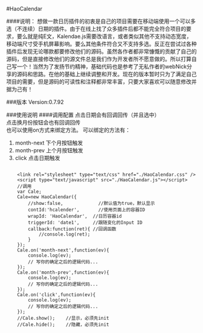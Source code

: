 #HaoCalendar

####说明：
想做一款日历插件的初衷是自己的项目需要在移动端使用一个可以多选（不连续）日期的插件。由于在线上找了众多插件后都不能完全符合项目的要求，要么就是纯E文，Kalendae.js需要改语言，或者类似其他不支持动态宽度，移动端尺寸受手机屏幕影响。要么其他条件符合又不支持多选。反正在尝试过各种插件后发现无论哪款都要修改他们的源码。虽然各作者都非常慷慨的贡献了自己的源码，但是直接修改他们的源文件总是我们作为开发者所不愿意做的。所以打算自己写一个！当然为了发扬节约精神，基础代码也是参考了无私作者的webNick分享的源码和思路。在他的基础上继续调整和开发。现在的版本暂时只为了满足自己项目的需要，但是源码的可读性和注释都非常丰富，只要大家喜欢可以随意修改并据为己有！

###版本
Version:0.7.92

###使用说明
####调用配置
点击日期会有回调回传（并且选中）<br>
点击换月份按钮会也有回调回传<br>
也可以使用on方式来绑定方法。
可以绑定的方法有：<br>
1. month-next  下个月按钮触发<br>
2. month-prev  上个月按钮触发<br>
3. click       点击日期触发<br>

<pre><code>
    &lt;link rel="stylesheet" type="text/css" href="./HaoCalendar.css" /&gt;
    &lt;script type="text/javascript" src="./HaoCalendar.js"&gt;&lt;/script&gt;
    //调用
    var Cale;
    Cale=new HaoCalendar({
        //show:false,             //默认值为true，默认显示
        contId:'hcalender',       //使用页面上的容器ID
        wrapId: 'HaoCalendar',  //日历容器id
        triggerId: 'date1',     //跟随变化的Input ID
        callback:function(ret){ //回调函数
            //console.log(ret);
        }
    });
    Cale.on('month-next',function(ev){
        console.log(ev);
        // 写你的确定之后的逻辑代码...
    });
    Cale.on('month-prev',function(ev){
        console.log(ev);
        // 写你的确定之后的逻辑代码...
    });
    Cale.on('click',function(ev){
        console.log(ev);
        // 写你的确定之后的逻辑代码...
    });  
    //Cale.show();    //显示，必须先init
    //Cale.hide();	  //隐藏，必须先init
</code></pre>

